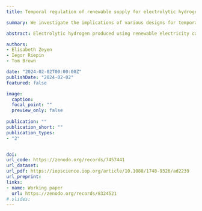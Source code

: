 ```yaml
---
title: Temporal regulation of renewable supply for electrolytic hydrogen

summary: We investigate the implications of various designs for temporal regulation of renewable supply for electrolytic hydrogen

abstract: Electrolytic hydrogen produced using renewable electricity can help lower carbon dioxide emissions in sectors where feedstocks, reducing agents, dense fuels or high temperatures are required. This study investigates the implications of various standards being proposed to certify that the grid electricity used is renewable. The standards vary in how strictly they match the renewable generation to the electrolyser demand in time and space. Using an energy system model, we compare electricity procurement strategies to meet a constant hydrogen demand for selected European countries in 2025 and 2030. We compare cases where no additional renewable generators are procured with cases where the electrolyser demand is matched to additional supply from local renewable generators on an annual, monthly or hourly basis. We show that local additionality is required to guarantee low emissions. For the annually and monthly matched case, we demonstrate that baseload operation of the electrolysis leads to using fossil-fuelled generation from the grid for some hours, resulting in higher emissions than the case without hydrogen demand. In the hourly matched case, hydrogen production does not increase system-level emissions, but baseload operation results in high costs for providing constant supply if only wind, solar and short-term battery storage are available. Flexible operation or buffering hydrogen with storage, either in steel tanks or underground caverns, reduces the cost penalty of hourly versus annual matching to 7%–8%. Hydrogen production with monthly matching can reduce system emissions if the electrolysers operate flexibly or the renewable generation share is large. The largest emission reduction is achieved with hourly matching when surplus electricity generation can be sold to the grid. We conclude that flexible operation of the electrolysis should be supported to guarantee low emissions and low hydrogen production costs.

authors:
- Elisabeth Zeyen
- Iegor Riepin
- Tom Brown

date: "2024-02-02T00:00:00Z"
publishDate: "2024-02-02"
featured: false

image:
  caption:
  focal_point: ""
  preview_only: false
  
publication: ""
publication_short: ""
publication_types:
- "2"


doi:
url_code: https://zenodo.org/records/7457441
url_dataset:
url_pdf: https://iopscience.iop.org/article/10.1088/1748-9326/ad2239
url_preprint: 
links:
- name: Working paper 
  url: https://zenodo.org/records/8324521
# slides:
---
```



